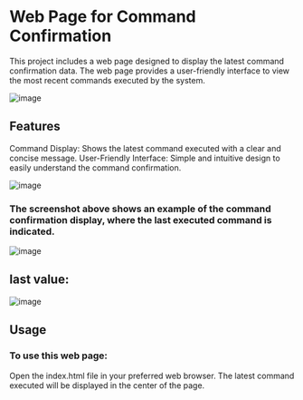 # Web Page for Command Confirmation

This project includes a web page designed to display the latest command confirmation data. The web page provides a user-friendly interface to view the most recent commands executed by the system.

![image](https://github.com/user-attachments/assets/ad3a8291-5b62-41f0-a3b6-c58644611402)


## Features
Command Display: Shows the latest command executed with a clear and concise message.
User-Friendly Interface: Simple and intuitive design to easily understand the command confirmation.


![image](https://github.com/user-attachments/assets/955fe61e-8e54-4839-80d5-d80200d19325)

### The screenshot above shows an example of the command confirmation display, where the last executed command is indicated.

![image](https://github.com/user-attachments/assets/fd9a17f8-a14e-4feb-b98b-49887384dcc2)


## last value:

![image](https://github.com/user-attachments/assets/00a9340c-a6f3-4ee5-8ad4-d5a572e9cc17)




## Usage
### To use this web page:
Open the index.html file in your preferred web browser.
The latest command executed will be displayed in the center of the page.
